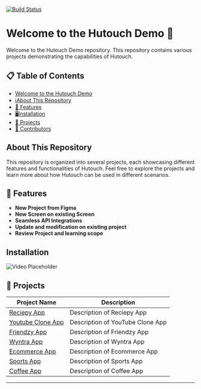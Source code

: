 [![Build Status](https://img.shields.io/badge/build-passing-brightgreen)](https://github.com/user/repo/actions)

# Welcome to the Hutouch Demo 🚀

Welcome to the Hutouch Demo repository. This repository contains various projects demonstrating the capabilities of Hutouch.

## 📋 Table of Contents

- [Welcome to the Hutouch Demo](#welcome-to-the-hutouch-demo)
- [ℹ️About This Repository](#about-this-repository)
- [🌟 Features](#-features)
- [🖥️Installation](#installation)
- [📂 Projects](#-projects)
- [👥 Contributors](#-contributors)

## About This Repository

This repository is organized into several projects, each showcasing different features and functionalities of Hutouch. Feel free to explore the projects and learn more about how Hutouch can be used in different scenarios.

## 🌟 Features

- **New Project from Figma**
- **New Screen on existing Screen**
- **Seamless API Integrations**
- **Update and modification on existing project**
- **Review Project and learning scope**

## Installation
![Video Placeholder](https://via.placeholder.com/800x450.png?text=Video+Placeholder)

## 📂 Projects

| Project Name           | Description                     |
|------------------------|---------------------------------|
| [Reciepy App](recipely)   | Description of Reciepy App       |
| [Youtube Clone App](youtube)| Description of YouTube Clone App |
| [Friendzy App](dating3) | Description of Friendzy App      |
| [Wyntra App](wyntra)     | Description of Wyntra App        |
| [Ecommerce App](ecomm)| Description of Ecommerce App    |
| [Sports App](sportify)| Description of Sports App    |
| [Coffee App](coffee_app)| Description of Coffee App    |

---

